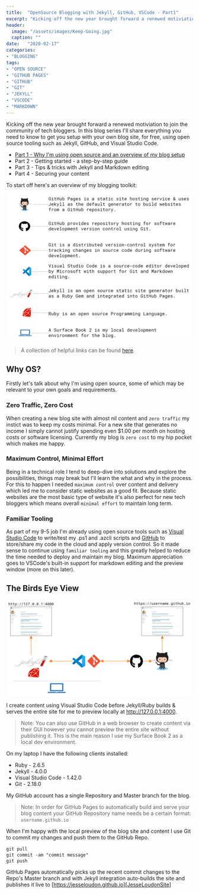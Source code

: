 ```yaml
---
title:  "OpenSource Blogging with Jekyll, GitHub, VSCode - Part1"
excerpt: "Kicking off the new year brought forward a renewed motiviation to join the community of tech bloggers. In this blog series I'll share everything you need to know to get you setup with your own blog site, for free, using open source tooling such as Jekyll, GitHub, and Visual Studio Code."
header:
  image: "/assets/images/Keep-Going.jpg"
  caption: ""
date:   "2020-02-17"
categories: 
- "BLOGGING"
tags: 
- "OPEN SOURCE"
- "GITHUB PAGES"
- "GITHUB"
- "GIT"
- "JEKYLL"
- "VSCODE"
- "MARKDOWN"
---
```

Kicking off the new year brought forward a renewed motiviation to join the community of tech bloggers. In this blog series I'll share everything you need to know to get you setup with your own blog site, for free, using open source tooling such as Jekyll, GitHub, and Visual Studio Code.

* [Part 1 - Why I'm using open source and an overview of my blog setup][Part1]
* Part 2 - Getting started - a step-by-step guide
* Part 3 - Tips & tricks with Jekyll and Markdown editing
* Part 4 - Securing your content


To start off here's an overview of my blogging toolkit:

![OpenSourceBlogDependencies](/assets/images/OpenSourceBlogDependencies.png) 
> A collection of helpful links can be found [here][BloggingToolkit].

## Why OS?
Firstly let's talk about why I'm using open source, some of which may be relevant to your own goals and requirements.

### Zero Traffic, Zero Cost
When creating a new blog site with almost nil content and `zero traffic` my instict was to keep my costs minimal. For a new site that generates no income I simply cannot justify spending even $1.00 per month on hosting costs or software licensing. Currently my blog is `zero cost` to my hip pocket which makes me happy.

### Maximum Control, Minimal Effort
Being in a technical role I tend to deep-dive into solutions and explore the possibilities, things may break but I'll learn the what and why in the process. For this to happen I needed `maximum control` over content and delivery which led me to consider static websites as a good fit. Because static websites are the most basic type of website it's also perfect for new tech bloggers which means overall `minimal effort` to maintain long term.

### Familiar Tooling
As part of my 9-5 job I'm already using open source tools such as [Visual Studio Code][VisualStudioCode] to write/test my .ps1 and .azcli scripts and [GitHub][GitHub] to store/share my code in the cloud and apply version control. So it made sense to continue using `familiar tooling` and this greatly helped to reduce the time needed to deploy and maintain my blog. Maximum appreciation goes to VSCode's built-in support for markdown editing and the preview window (more on this later).


## The Birds Eye View
![OpenSourceBlogOverview](/assets/images/OpenSourceBlogDiagram.png)

I create content using Visual Studio Code before Jekyll/Ruby builds & serves the entire site for me to preview locally at http://127.0.0.1:4000. 

> Note: You can also use GitHub in a web browser to create content via their GUI however you cannot preview the entire site without publishing it. This is the main reason I use my Surface Book 2 as a local dev environment.

On my laptop I have the following clients installed:
- Ruby - 2.6.5
- Jekyll - 4.0.0
- Visual Studio Code - 1.42.0
- Git - 2.18.0

My GitHub account has a single Repository and Master branch for the blog.

> Note: In order for GitHub Pages to automatically build and serve your blog content your GitHub Repository name needs be a certain format: `username.github.io`

When I'm happy with the local preview of the blog site and content I use Git to commit my changes and push them to the GitHub Repo.

```
git pull
git commit -am "commit message"
git push
```

GitHub Pages automatically picks up the recent commit changes to the Repo's Master branch and with Jekyll integration auto-builds the site and publishes it live to [https://jesseloudon.github.io][JesseLoudonSite]

[JesseLoudonSite]:https://jesseloudon.github.io
[Part1]:"https://jesseloudon.github.io/blogging/OpenSource-Blogging-with-Jekyll,-GitHub,-VSCode-Part1/"
[Jekyll]:https://jekyllrb.com/
[JekyllWindowsInstall]:https://jekyllrb.com/docs/installation/windows/
[GitHubPages]:https://pages.github.com/
[GitHub]:https://github.com/
[GitHubGuides]:https://guides.github.com/
[VisualStudioCode]:https://code.visualstudio.com/download
[BloggingToolkit]:https://jesseloudon.github.io/BloggingToolkit/